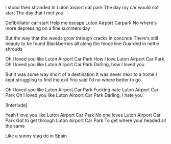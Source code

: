 
I stood their stranded
In Luton airport car park
The day my car would not start
The day that I met you

Defibrillator car start
Help me escape
Luton Airport Carpark
No where's more depressing on a fine summers day

But the way that the weeds grow through cracks in concrete
There's still beauty to be found
Blackberries all along the fence line
Guarded in nettle shrouds

Oh I loved you like Luton Airport Car Park
How I love Luton Airport Car Park
Oh I loved you like Luton Airport Car Park
Darling, how I loved you

But it was some way short of a destination
It was never near to a home
I kept struggling to find the exit
You said I'd no where better to go

Oh I loved you like Luton Airport Car Park
Fucking hate Luton Airport Car Park
Oh I loved you like Luton Airport Car Park
Darling, I hate you

[Interlude]

Yeah I love you like Luton Airport Car Park
No one loves Luton Airport Car Park
Got to get through Luton Airport Car Park
To get where your headed all the same

Like a sunny stag do in Spain